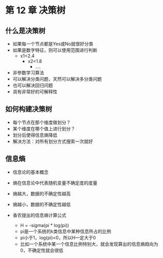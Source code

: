 # 第 12 章 决策树

## 什么是决策树

- 如果每一个节点都是Yes或No就很好分类
- 如果是数字特征，则可以使用范围进行判断
  - x1<2.4
    - x2<1.8
      - ....
- 非参数学习算法
- 可以解决分类问题，天然可以解决多分类问题
- 也可以解决回归问题
- 具有非常好的可解释性

## 如何构建决策树

- 每个节点在那个维度做划分？
- 某个维度在哪个值上进行划分？
- 划分后使得信息熵降低
- 解决方法：对所有划分方式搜索一次就好

## 信息熵

- 信息论的基本概念
- 熵在信息论中代表随机变量不确定度的度量
- 熵越大，数据的不确定性越高
- 熵越小，数据的不确定性越低

- 香农提出的信息熵计算公式
  - H = -sigma(pi \* log(pi))
  - pi是一个系统的k类信息中某种信息所占的比例
  - pi小于1，log(pi)<0，所以H一定大于0
  - 比如一个系统中某一个信息比例特别大，就会发现算出的信息熵趋向为0，不确定性就会很低



